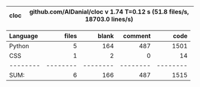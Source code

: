 cloc|github.com/AlDanial/cloc v 1.74  T=0.12 s (51.8 files/s, 18703.0 lines/s)
--- | ---

Language|files|blank|comment|code
:-------|-------:|-------:|-------:|-------:
Python|5|164|487|1501
CSS|1|2|0|14
--------|--------|--------|--------|--------
SUM:|6|166|487|1515
